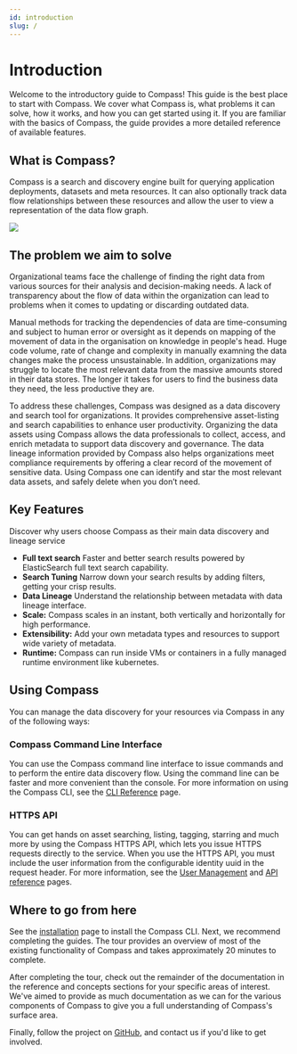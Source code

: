 ```yaml
---
id: introduction
slug: /
---
```


# Introduction

Welcome to the introductory guide to Compass! This guide is the best place to start with Compass. We cover what Compass is, what problems it can solve, how it works, and how you can get started using it. If you are familiar with the basics of Compass, the guide provides a more detailed reference of available features.

## What is Compass?

Compass is a search and discovery engine built for querying application deployments, datasets and meta resources. It can also optionally track data flow relationships between these resources and allow the user to view a representation of the data flow graph.

![](/assets/overview.svg)

## The problem we aim to solve

Organizational teams face the challenge of finding the right data from various sources for their analysis and decision-making needs. A lack of transparency about the flow of data within the organization can lead to problems when it comes to updating or discarding outdated data.

Manual methods for tracking the dependencies of data are time-consuming and subject to human error or oversight as it depends on mapping of the movement of data in the organisation on knowledge in people's head. Huge code volume, rate of change and complexity in manually examning the data changes make the process unsustainable.
In addition, organizations may struggle to locate the most relevant data from the massive amounts stored in their data stores. The longer it takes for users to find the business data they need, the less productive they are.

To address these challenges, Compass was designed as a data discovery and search tool for organizations. It provides comprehensive asset-listing and search capabilities to enhance user productivity. Organizing the data assets using Compass allows the data professionals to collect, access, and enrich metadata to support data discovery and governance. The data lineage information provided by Compass also helps organizations meet compliance requirements by offering a clear record of the movement of sensitive data. Using Compass one can identify and star the most relevant data assets, and safely delete when you don’t need.

## Key Features

Discover why users choose Compass as their main data discovery and lineage service

- **Full text search** Faster and better search results powered by ElasticSearch full text search capability.
- **Search Tuning** Narrow down your search results by adding filters, getting your crisp results.
- **Data Lineage** Understand the relationship between metadata with data lineage interface.
- **Scale:** Compass scales in an instant, both vertically and horizontally for high performance.
- **Extensibility:** Add your own metadata types and resources to support wide variety of metadata.
- **Runtime:** Compass can run inside VMs or containers in a fully managed runtime environment like kubernetes.

## Using Compass
You can manage the data discovery for your resources via Compass in any of the following ways:
### Compass Command Line Interface

You can use the Compass command line interface to issue commands and to perform the entire data discovery flow. Using the command line can be faster and more convenient than the console. For more information on using the Compass CLI, see the [CLI Reference](./reference/cli.md) page.

### HTTPS API

You can get hands on asset searching, listing, tagging, starring and much more by using the Compass HTTPS API, which lets you issue HTTPS requests directly to the service. When you use the HTTPS API, you must include the user information from the configurable identity uuid in the request header.
For more information, see the [User Management](./concepts/user.md) and [API reference](./reference/api.md) pages.

## Where to go from here

See the [installation](./installation) page to install the Compass CLI. Next, we recommend completing the guides. The tour provides an overview of most of the existing functionality of Compass and takes approximately 20 minutes to complete.

After completing the tour, check out the remainder of the documentation in the reference and concepts sections for your specific areas of interest. We've aimed to provide as much documentation as we can for the various components of Compass to give you a full understanding of Compass's surface area.

Finally, follow the project on [GitHub](https://github.com/odpf/compass), and contact us if you'd like to get involved.